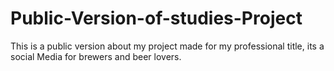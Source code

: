 # Public-Version-of-studies-Project
This is a public version about my project made for my professional title, its a social Media for brewers and beer lovers. 
